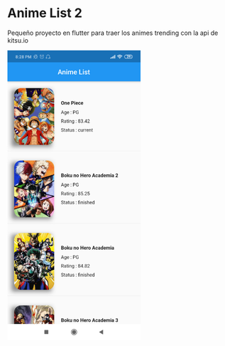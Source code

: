 # Anime List 2

Pequeño proyecto en flutter para traer los animes trending con la api de kitsu.io

<img src="images/flutter_anime_list.png" width="300">